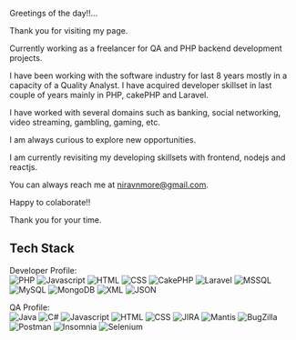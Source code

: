 Greetings of the day!!...

Thank you for visiting my page.

Currently working as a freelancer for QA and PHP backend development projects. 

I have been working with the software industry for last 8 years mostly in a capacity of a Quality Analyst. I have acquired developer skillset in last couple of years mainly in PHP, cakePHP and Laravel.

I have worked with several domains such as banking, social networking, video streaming, gambling, gaming, etc.

I am always curious to explore new opportunities.

I am currently revisiting my developing skillsets with frontend, nodejs and reactjs.

You can always reach me at niravnmore@gmail.com.

Happy to colaborate!!

Thank you for your time.

## Tech Stack

Developer Profile:  
![PHP](https://img.shields.io/badge/PHP-777BB4?logo=php&logoColor=white)
![Javascript](https://img.shields.io/badge/javascript-F7DF1E?style=flat&logo=javascript&logoColor=white)
![HTML](https://img.shields.io/badge/HTML-E34F26?style=flat&logo=html5&logoColor=white)
![CSS](https://img.shields.io/badge/CSS-1572B6?style=flat&logo=css3&logoColor=white)
![CakePHP](https://img.shields.io/badge/CakePHP-D33C43?style=flat&logo=cakephp&logoColor=white)
![Laravel](https://img.shields.io/badge/Laravel-FF2D20?style=flat&logo=laravel&logoColor=white)
![MSSQL](https://img.shields.io/badge/MSSQL-3667AD?style=flat&logo=SQ&logoColor=white)
![MySQL](https://img.shields.io/badge/MySQL-4479A1?style=flat&logo=mysql&logoColor=white)
![MongoDB](https://img.shields.io/badge/MongoDB-47A248?style=flat&logo=mongodb&logoColor=white)
![XML](https://img.shields.io/badge/XML-005FAD?style=flat&logo=xml&logoColor=white)
![JSON](https://img.shields.io/badge/JSON-black?style=flat&logo=json&logoColor=white)

QA Profile:  
![Java](https://img.shields.io/badge/Java-027691?style=flat&logo=&logoColor=white)
![C#](https://img.shields.io/badge/C%23-773194?style=flat&logo=&logoColor=white)
![Javascript](https://img.shields.io/badge/javascript-F7DF1E?style=flat&logo=javascript&logoColor=white)
![HTML](https://img.shields.io/badge/HTML-E34F26?style=flat&logo=html5&logoColor=white)
![CSS](https://img.shields.io/badge/CSS-1572B6?style=flat&logo=css3&logoColor=white)
![JIRA](https://img.shields.io/badge/JIRA-0052CC?style=flat&logo=jira&logoColor=white)
![Mantis](https://img.shields.io/badge/Mantis-BCCD2F?style=flat&logo=&logoColor=white)
![BugZilla](https://img.shields.io/badge/BugZilla-773194?style=flat&logo=&logoColor=white)
![Postman](https://img.shields.io/badge/Postman-FF6C37?style=flat&logo=postman&logoColor=white)
![Insomnia](https://img.shields.io/badge/Insomnia-4000BF?style=flat&logo=insomnia&logoColor=white)
![Selenium](https://img.shields.io/badge/Selenium-43B02A?style=flat&logo=selenium&logoColor=white)

